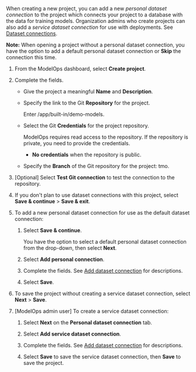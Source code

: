 When creating a new project, you can add a new *personal dataset connection* to the project which connects your project to a database with the data for training models. Organization admins who create projects can also add a *service dataset connection* for use with deployments. See [Dataset connections](wkm1725389190945.md).

**Note:** When opening a project without a personal dataset connection, you have the option to add a default personal dataset connection or **Skip** the connection this time.

1.  From the ModelOps dashboard, select **Create project**.


1.  Complete the fields.

    -   Give the project a meaningful **Name** and **Description**.


    -   Specify the link to the Git **Repository** for the project.

        Enter /app/built-in/demo-models.


    -   Select the Git **Credentials** for the project repository.

        ModelOps requires read access to the repository. If the repository is private, you need to provide the credentials.

        -   **No credentials** when the repository is public.


    -   Specify the **Branch** of the Git repository for the project: tmo.


1.  [Optional] Select **Test Git connection** to test the connection to the repository.


1.  If you don't plan to use dataset connections with this project, select **Save & continue** > **Save & exit**.


1.  To add a new personal dataset connection for use as the default dataset connection:

    1.  Select **Save & continue**.

        You have the option to select a default personal dataset connection from the drop-down, then select **Next**.


    1.  Select **Add personal connection**.


    1.  Complete the fields. See [Add dataset connection](vpe1725389258480.md) for descriptions.


    1.  Select **Save**.


1.  To save the project without creating a service dataset connection, select **Next** > **Save**.


1.  [ModelOps admin user] To create a service dataset connection:

    1.  Select **Next** on the **Personal dataset connection** tab.


    1.  Select **Add service dataset connection**.


    1.  Complete the fields. See [Add dataset connection](vpe1725389258480.md) for descriptions.


    1.  Select **Save** to save the service dataset connection, then **Save** to save the project.


